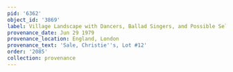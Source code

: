 ```yaml
---
pid: '6362'
object_id: '3869'
label: Village Landscape with Dancers, Ballad Singers, and Possible Self Portrait
provenance_date: Jun 29 1979
provenance_location: England, London
provenance_text: 'Sale, Christie''s, Lot #12'
order: '2085'
collection: provenance
---
```

